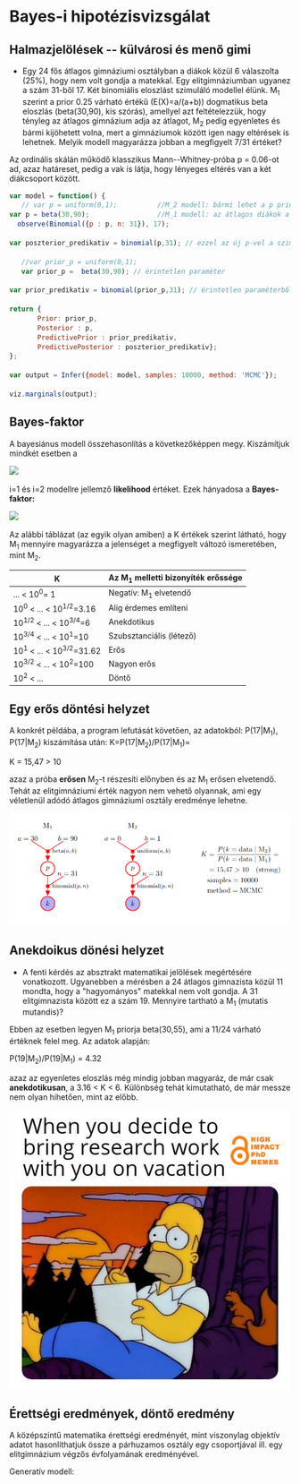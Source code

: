 # Bayes-i hipotézisvizsgálat


## Halmazjelölések -- külvárosi és menő gimi

* Egy 24 fős átlagos gimnáziumi osztályban a diákok közül 6 válaszolta (25%), hogy nem volt gondja a matekkal. Egy elitgimnáziumban ugyanez a szám 31-ből 17. Két binomiális eloszlást szimuláló modellel élünk. M<sub>1</sub> szerint a prior 0.25 várható értékű (E(X)=a/(a+b)) dogmatikus beta eloszlás (beta(30,90), kis szórás), amellyel azt feltételezzük, hogy tényleg az átlagos gimnázium adja az átlagot, M<sub>2</sub> pedig egyenletes és bármi kijöhetett volna, mert a gimnáziumok között igen nagy eltérések is lehetnek. Melyik modell magyarázza jobban a megfigyelt 7/31 értéket?

Az ordinális skálán működő klasszikus Mann--Whitney-próba p = 0.06-ot ad, azaz határeset, pedig a vak is látja, hogy lényeges eltérés van a két diákcsoport között.

````javascript
var model = function() {
   // var p = uniform(0,1);          //M_2 modell: bármi lehet a p prior eloszlása
var p = beta(30,90);                 //M_1 modell: az átlagos diákok a prior
  observe(Binomial({p : p, n: 31}), 17);

var poszterior_predikativ = binomial(p,31); // ezzel az új p-vel a szimulált adatok

   //var prior_p = uniform(0,1);
   var prior_p =  beta(30,90); // érintetlen paraméter

var prior_predikativ = binomial(prior_p,31); // érintetlen paraméterből szimulált adatok

return {
       Prior: prior_p, 
       Posterior : p,
       PredictivePrior : prior_predikativ,
       PredictivePosterior : poszterior_predikativ};
};

var output = Infer({model: model, samples: 10000, method: 'MCMC'});

viz.marginals(output);
````

## Bayes-faktor

A bayesiánus modell összehasonlítás a következőképpen megy. Kiszámítjuk mindkét esetben a 

<img src="https://render.githubusercontent.com/render/math?math=P(k%3Dk_0%5Cmid%20M_i)">

i=1 és i=2 modellre jellemző **likelihood** értéket. Ezek hányadosa a **Bayes-faktor:**

<img src="https://render.githubusercontent.com/render/math?math=K%3D%5Cdfrac%7BP(k%3Dk_0%5Cmid%20M_1)%7D%7BP(k%3Dk_0%5Cmid%20M_2)%7D">

Az alábbi táblázat (az egyik olyan amiben) a K értékek szerint látható, hogy M<sub>1</sub> mennyire magyarázza a jelenséget a megfigyelt változó ismeretében, mint M<sub>2</sub>.

|K|Az M<sub>1</sub> melletti bizonyíték erőssége|
|---|---|
|... < 10<sup>0</sup>= 1| Negatív: M<sub>1</sub> elvetendő|
|10<sup>0</sup> < ... < 10<sup>1/2</sup>=3.16| Alig érdemes említeni| 
|10<sup>1/2</sup> < ... < 10<sup>3/4</sup>=6| Anekdotikus| 
|10<sup>3/4</sup> < ... < 10<sup>1</sup>=10| Szubsztanciális (létező) |
|10<sup>1</sup> < ... < 10<sup>3/2</sup>=31.62| Erős|
|10<sup>3/2</sup> < ... < 10<sup>2</sup>=100 | Nagyon erős|
|10<sup>2</sup> < ... | Döntő |

## Egy erős döntési helyzet

A konkrét példába, a program lefutását követően, az adatokból: P(17|M<sub>1</sub>), P(17|M<sub>2</sub>) kiszámítása után: K=P(17|M<sub>2</sub>)/P(17|M<sub>1</sub>)=

K = 15,47 > 10

azaz a próba **erősen** M<sub>2</sub>-t részesíti előnyben és az M<sub>1</sub> erősen elvetendő. Tehát az elitgimnáziumi érték nagyon nem vehető olyannak, ami egy véletlenül adódó átlagos gimnáziumi osztály eredménye lehetne.

<img src="https://github.com/mozow01/cog_compsci/blob/main/orak/files/ketevi_1.png" width=600>

## Anekdoikus dönési helyzet

* A fenti kérdés az absztrakt matematikai jelölések megértésére vonatkozott. Ugyanebben a mérésben a 24 átlagos gimnazista közül 11 mondta, hogy a "hagyományos" matekkal nem volt gondja. A 31 elitgimnazista között ez a szám 19. Mennyire tartható a M<sub>1</sub> (mutatis mutandis)?

Ebben az esetben legyen M<sub>1</sub> priorja beta(30,55), ami a 11/24 várható értéknek felel meg. Az adatok alapján:

P(19|M<sub>2</sub>)/P(19|M<sub>1</sub>) = 4.32

azaz az egyenletes eloszlás még mindig jobban magyaráz, de már csak **anekdotikusan**, a 3.16 < K < 6. Különbség tehát kimutatható, de már messze nem olyan hihetően, mint az előbb.

<img src="https://github.com/mozow01/cog_compsci/blob/main/orak/files/homer.png" width=600>

## Érettségi eredmények, döntő eredmény

A középszintű matematika érettségi eredményét, mint viszonylag objektív adatot hasonlíthatjuk össze a párhuzamos osztály egy csoportjával ill. egy elitgimnázium végzős évfolyamának eredményével.

Generatív modell: 



